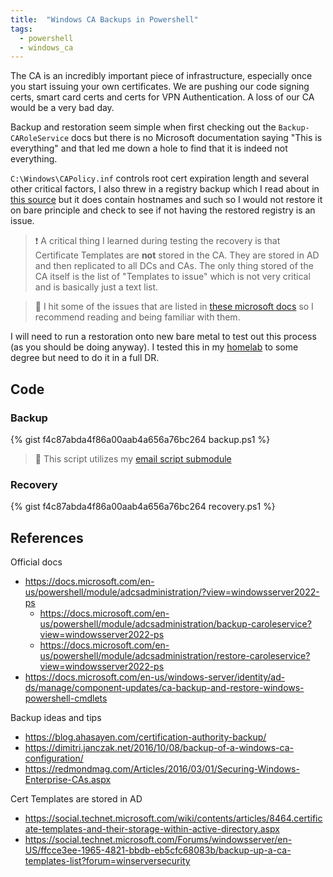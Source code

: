 ```yaml
---
title:  "Windows CA Backups in Powershell"
tags:
  - powershell
  - windows_ca
---
```

The CA is an incredibly important piece of infrastructure, especially once you start issuing your own certificates. We are pushing our code signing certs, smart card certs and certs for VPN Authentication. A loss of our CA would be a very bad day. 

Backup and restoration seem simple when first checking out the `Backup-CARoleService` docs but there is no Microsoft documentation saying "This is everything" and that led me down a hole to find that it is indeed not everything. 

`C:\Windows\CAPolicy.inf` controls root cert expiration length and several other critical factors, I also threw in a registry backup which I read about in [this source](https://dimitri.janczak.net/2016/10/08/backup-of-a-windows-ca-configuration/) but it does contain hostnames and such so I would not restore it on bare principle and check to see if not having the restored registry is an issue.

> :exclamation: A critical thing I learned during testing the recovery is that Certificate Templates are **not** stored in the CA. They are stored in AD and then replicated to all DCs and CAs. The only thing stored of the CA itself is the list of "Templates to issue" which is not very critical and is basically just a text list.

> :pencil: I hit some of the issues that are listed in [these microsoft docs](https://docs.microsoft.com/en-us/previous-versions/windows/it-pro/windows-server-2012-R2-and-2012/dn535774(v=ws.11)#issues) so I recommend reading and being familiar with them.

I will need to run a restoration onto new bare metal to test out this process (as you should be doing anyway). I tested this in my [homelab](https://blog.dev0.sh/homelab/) to some degree but need to do it in a full DR.

## Code
### Backup
<!---
https://gist.github.com/PipeItToDevNull/f4c87abda4f86a00aab4a656a76bc264
-->
{% gist f4c87abda4f86a00aab4a656a76bc264 backup.ps1 %}

> :pencil: This script utilizes my [email script submodule](https://blog.dev0.sh/2022/01/04/email-script.html)

### Recovery
{% gist f4c87abda4f86a00aab4a656a76bc264 recovery.ps1 %}

## References
Official docs
* https://docs.microsoft.com/en-us/powershell/module/adcsadministration/?view=windowsserver2022-ps
    * https://docs.microsoft.com/en-us/powershell/module/adcsadministration/backup-caroleservice?view=windowsserver2022-ps
    * https://docs.microsoft.com/en-us/powershell/module/adcsadministration/restore-caroleservice?view=windowsserver2022-ps
* https://docs.microsoft.com/en-us/windows-server/identity/ad-ds/manage/component-updates/ca-backup-and-restore-windows-powershell-cmdlets

Backup ideas and tips
* https://blog.ahasayen.com/certification-authority-backup/
* https://dimitri.janczak.net/2016/10/08/backup-of-a-windows-ca-configuration/
* https://redmondmag.com/Articles/2016/03/01/Securing-Windows-Enterprise-CAs.aspx

Cert Templates are stored in AD
* https://social.technet.microsoft.com/wiki/contents/articles/8464.certificate-templates-and-their-storage-within-active-directory.aspx
* https://social.technet.microsoft.com/Forums/windowsserver/en-US/ffcce3ee-1965-4821-bbdb-eb5cfc68083b/backup-up-a-ca-templates-list?forum=winserversecurity